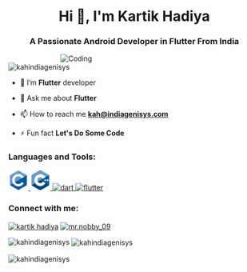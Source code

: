 <h1 align="center">Hi 👋, I'm Kartik Hadiya</h1>
<h3 align="center">A Passionate Android Developer in Flutter From India</h3>
<img align="right" alt="Coding" width="400" src="https://cdn.dribbble.com/users/1162077/screenshots/3848914/programmer.gif">

<p align="left"> <img src="https://komarev.com/ghpvc/?username=durgesh005&label=Profile%20views&color=0e75b6&style=flat" alt="kahindiagenisys" /> </p>

- 🌱 I’m   **Flutter** developer

- 💬 Ask me about **Flutter**

- 📫 How to reach me **kah@indiagenisys.com**

- ⚡ Fun fact **Let's Do Some Code**


<p align="left">
</p>


   <h3 align="left">Languages and Tools:</h3>
<p align="left"> <a href="https://www.cprogramming.com/" target="_blank" rel="noreferrer"> <img src="https://raw.githubusercontent.com/devicons/devicon/master/icons/c/c-original.svg" alt="c" width="40" height="40"/> </a> <a href="https://www.w3schools.com/cpp/" target="_blank" rel="noreferrer"> <img src="https://raw.githubusercontent.com/devicons/devicon/master/icons/cplusplus/cplusplus-original.svg" alt="cplusplus" width="40" height="40"/> </a> <a href="https://dart.dev" target="_blank" rel="noreferrer"> <img src="https://www.vectorlogo.zone/logos/dartlang/dartlang-icon.svg" alt="dart" width="40" height="40"/> </a> <a href="https://flutter.dev" target="_blank" rel="noreferrer"> <img src="https://www.vectorlogo.zone/logos/flutterio/flutterio-icon.svg" alt="flutter" width="40" height="40"/> </a> </p>

<h3 align="left">Connect with me:</h3>
<p align="left">
<a href="https://in.linkedin.com/in/kartik-hadiya-84a408233" target="blank"><img align="center" src="https://raw.githubusercontent.com/rahuldkjain/github-profile-readme-generator/master/src/images/icons/Social/linked-in-alt.svg" alt="kartik hadiya" height="30" width="40" /></a>
<a href="https://instagram.com/mr.kartus_282" target="blank"><img align="center" src="https://raw.githubusercontent.com/rahuldkjain/github-profile-readme-generator/master/src/images/icons/Social/instagram.svg" alt="mr.nobby_09" height="30" width="40" /></a>
</p>


 
<p><img align="left" src="https://github-readme-stats.vercel.app/api/top-langs?username=kahindiagenisys&show_icons=true&locale=en&layout=compact" alt="kahindiagenisys" /></p>

<p>&nbsp;<img align="center" src="https://github-readme-stats.vercel.app/api?username=kahindiagenisys&show_icons=true&locale=en" alt="kahindiagenisys" /></p>

<p><img align="center" src="https://github-readme-streak-stats.herokuapp.com/?user=kahindiagenisys&" alt="kahindiagenisys" /></p>
  
